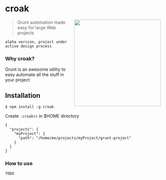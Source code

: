 # croak

<img align="right" height="280" src="http://oi44.tinypic.com/f3azc7.jpg" style="float: right" />

> Grunt automation made easy for large Web projects

`alpha version, project under active design process`

### Why croak?

Grunt is an awesome utility to easy automate all the stuff in your project

## Installation

```shell
$ npm install -g croak
```

Create `.croakrc` in $HOME directory
```
{
  "projects": {
    "myProject": {
      "path": "/home/me/projects/myProject/grunt-project"
    }
  }
}
```

### How to use

`TODO`